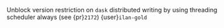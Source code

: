 Unblock version restriction on `dask` distributed writing by using threading scheduler always (see {pr}`2172`) {user}`ilan-gold`
